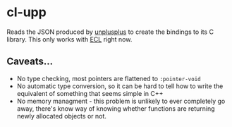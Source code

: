 # cl-upp

Reads the JSON produced by [unplusplus](https://github.com/spaceotter/unplusplus) to create the
bindings to its C library. This only works with [ECL](https://gitlab.com/embeddable-common-lisp/ecl)
right now.

## Caveats...

* No type checking, most pointers are flattened to `:pointer-void`
* No automatic type conversion, so it can be hard to tell how to write the equivalent of something
  that seems simple in C++
* No memory managment - this problem is unlikely to ever completely go away, there's know way of
  knowing whether functions are returning newly allocated objects or not.
